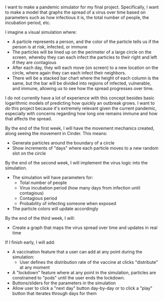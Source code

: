 I want to make a pandemic simulator for my final project.
Specifically, I want to make a model that graphs the spread of a
 virus over time based on parameters such as how infectious it is, 
 the total number of people, the incubation period, etc.
 
 I imagine a visual simulation where:
  * A particle represents a person, and the color of the particle tells
 us if the person is at risk, infected, or immune
 * The particles will be lined up on the perimeter of a 
 large circle on the screen, whereby they can each infect the particles to their right and left if they
 are contagious
 * After each day, they will each move (on screen) to a new location on the circle, where again they can each infect their
 neighbors.
 * There will be a stacked bar chart where the height of each column is the same, but the bar will be
  divided into regions of infected, vulnerable, and immune, allowing us to see how the spread progresses over time.
  
I do not currently have a lot of experience with this concept besides basic
logarithmic models of predicting how quickly an outbreak grows. 
I want to do this project because it's extremely relevant given the 
current pandemic, especially with concerns regarding how long
one remains immune and how that affects the spread.

By the end of the first week, I will have the movement mechanics created, along seeing the movement in Cinder. This means:
 * Generate particles around the boundary of a circle
 * Show increments of "days" where each particle moves to a new random slot on the circle
 
 By the end of the second week, I will implement the virus logic into the simulation.
 * The simulation will have parameters for: 
    * Total number of people
    * Virus incubation period (how many days from infection until contagious)
    * Contagious period
    * Probability of infecting someone when exposed
 * The particle colors will update accordingly
    
 By the end of the third week, I will:
 * Create a graph that maps the virus spread over time and updates in real time

If I finish early, I will add:
* A vaccination feature that a user can add at any point during the simulation:
    * User defines the distribution rate of the vaccine at clicks "distribute" at any moment
* A "lockdown" feature where at any point in the simulation, particles are constrained to 
"pods" until the user ends the lockdown.
* Buttons/sliders for the parameters in the simulation
 * Allow user to click a "next day" button day-by-day or to click a "play" button that iterates through days for them
